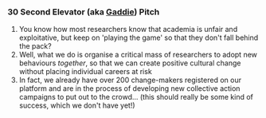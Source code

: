 ### 30 Second Elevator (aka [Gaddie](https://www.youtube.com/watch?v=6lzj9aqfw4U)) Pitch

1. You know how most researchers know that academia is unfair and exploitative, but keep on 'playing the game' so that they don't fall behind the pack?
2. Well, what we do is organise a critical mass of researchers to adopt new behaviours *together*, so that we can create positive cultural change without placing individual careers at risk
3. In fact, we already have over 200 change-makers registered on our platform and are in the process of developing new collective action campaigns to put out to the crowd... (this should really be some kind of success, which we don't have yet!)
